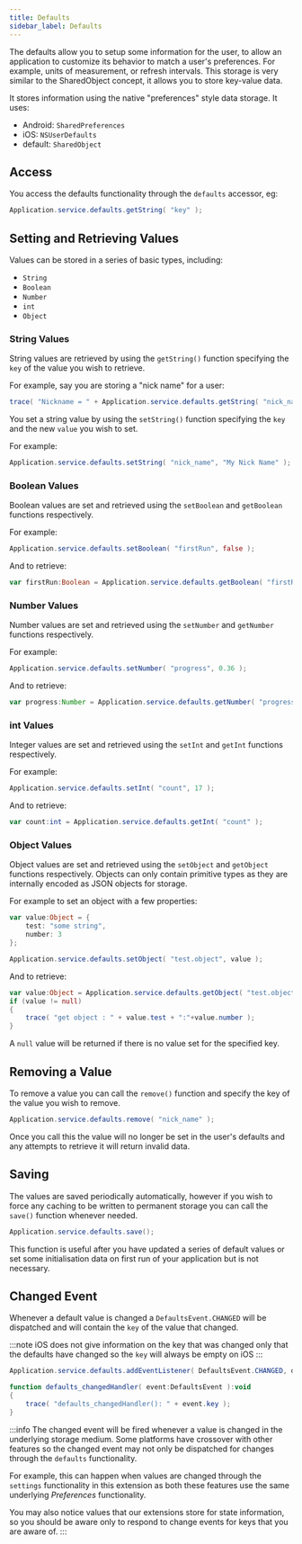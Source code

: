 ```yaml
---
title: Defaults
sidebar_label: Defaults
---
```


The defaults allow you to setup some information for the user, to allow an application to
customize its behavior to match a user's preferences. For example, units of measurement,
or refresh intervals. This storage is very similar to the SharedObject concept,
it allows you to store key-value data.

It stores information using the native "preferences" style data storage. It uses:

- Android: `SharedPreferences`
- iOS: `NSUserDefaults`
- default: `SharedObject`

## Access

You access the defaults functionality through the `defaults` accessor, eg:

```actionscript
Application.service.defaults.getString( "key" );
```

## Setting and Retrieving Values

Values can be stored in a series of basic types, including:

- `String`
- `Boolean`
- `Number`
- `int`
- `Object`

### String Values

String values are retrieved by using the `getString()` function specifying the `key` of the value you wish to retrieve.

For example, say you are storing a "nick name" for a user:

```actionscript
trace( "Nickname = " + Application.service.defaults.getString( "nick_name" ) );
```

You set a string value by using the `setString()` function specifying the `key` and the new `value` you wish to set.

For example:

```actionscript
Application.service.defaults.setString( "nick_name", "My Nick Name" );
```

### Boolean Values

Boolean values are set and retrieved using the `setBoolean` and `getBoolean` functions respectively.

For example:

```actionscript
Application.service.defaults.setBoolean( "firstRun", false );
```

And to retrieve:

```actionscript
var firstRun:Boolean = Application.service.defaults.getBoolean( "firstRun" );
```

### Number Values

Number values are set and retrieved using the `setNumber` and `getNumber` functions respectively.

For example:

```actionscript
Application.service.defaults.setNumber( "progress", 0.36 );
```

And to retrieve:

```actionscript
var progress:Number = Application.service.defaults.getNumber( "progress" );
```

### int Values

Integer values are set and retrieved using the `setInt` and `getInt` functions respectively.

For example:

```actionscript
Application.service.defaults.setInt( "count", 17 );
```

And to retrieve:

```actionscript
var count:int = Application.service.defaults.getInt( "count" );
```

### Object Values

Object values are set and retrieved using the `setObject` and `getObject` functions respectively.
Objects can only contain primitive types as they are internally encoded as JSON objects for storage.

For example to set an object with a few properties:

```actionscript
var value:Object = {
    test: "some string",
    number: 3
};

Application.service.defaults.setObject( "test.object", value );
```

And to retrieve:

```actionscript
var value:Object = Application.service.defaults.getObject( "test.object" );
if (value != null)
{
    trace( "get object : " + value.test + ":"+value.number );
}
```

A `null` value will be returned if there is no value set for the specified key.

## Removing a Value

To remove a value you can call the `remove()` function and specify the key of the value you wish to remove.

```actionscript
Application.service.defaults.remove( "nick_name" );
```

Once you call this the value will no longer be set in the user's defaults and any attempts to retrieve it will return invalid data.

## Saving

The values are saved periodically automatically, however if you wish to force any caching to be written to permanent storage you can call the `save()` function whenever needed.

```actionscript
Application.service.defaults.save();
```

This function is useful after you have updated a series of default values or set some initialisation data on first run of your application but is not necessary.

## Changed Event

Whenever a default value is changed a `DefaultsEvent.CHANGED` will be dispatched and will contain the `key` of the value that changed.

:::note
iOS does not give information on the key that was changed only that the defaults have changed so the `key` will always be empty on iOS
:::

```actionscript
Application.service.defaults.addEventListener( DefaultsEvent.CHANGED, defaults_changedHandler );

function defaults_changedHandler( event:DefaultsEvent ):void
{
    trace( "defaults_changedHandler(): " + event.key );
}
```

:::info
The changed event will be fired whenever a value is changed in the underlying storage medium. Some platforms have crossover with other features so the changed event may not only be dispatched for changes through the `defaults` functionality.

For example, this can happen when values are changed through the `settings` functionality in this extension as both these features use the same underlying _Preferences_ functionality.

You may also notice values that our extensions store for state information, so you should be aware only to respond to change events for keys that you are aware of.
:::

